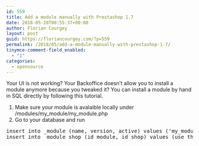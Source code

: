 ```yaml
---
id: 559
title: Add a module manually with Prestashop 1.7
date: 2018-05-28T00:55:37+00:00
author: Florian Courgey
layout: post
guid: https://floriancourgey.com/?p=559
permalink: /2018/05/add-a-module-manually-with-prestashop-1-7/
tinymce-comment-field_enabled:
  - "1"
categories:
  - opensource
---
```

Your UI is not working? Your Backoffice doesn&#8217;t allow you to install a module anymore because you tweaked it? You can install a module by hand in SQL directly by following this tutorial.

<!--more-->

  1. Make sure your module is avalaible locally under <span class="lang:default decode:true  crayon-inline ">/modules/my_module/my_module.php</span>
  2. Go to your database and run

<pre class="lang:mysql decode:true ">insert into _module (name, version, active) values ('my_module', '1.0.0', 1); # keep the id
insert into _module_shop (id_module, id_shop) values (use_the_id, 1);</pre>

&nbsp;